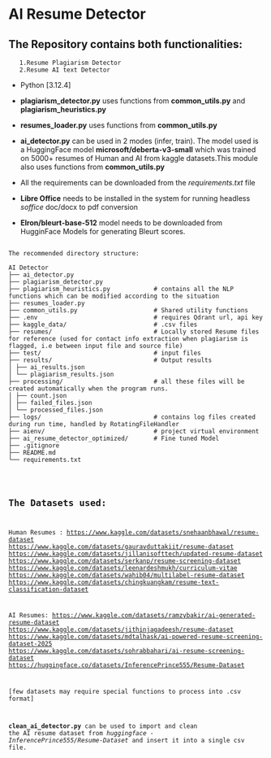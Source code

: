  # AI Resume Detector

## The Repository contains both functionalities:
       1.Resume Plagiarism Detector
       2.Resume AI text Detector

* Python [3.12.4]
* **plagiarism_detector.py** uses functions from **common_utils.py** and **plagiarism_heuristics.py**

* **resumes_loader.py** uses functions from **common_utils.py**

* **ai_detector.py** can be used in 2 modes (infer, train). The model used is a HuggingFace model **microsoft/deberta-v3-small** which was trained on 5000+ resumes of Human and AI from kaggle datasets.This module also uses functions from **common_utils.py**

* All the requirements can be downloaded from the *requirements.txt* file

* **Libre Office** needs to be installed in the system for running headless *soffice* doc/docx to pdf conversion

* **Elron/bleurt-base-512** model needs to be downloaded from HugginFace Models for generating Bleurt scores.

<pre><code>
The recommended directory structure:

AI Detector
├── ai_detector.py    
├── plagiarism_detector.py
├── plagiarism_heuristics.py            # contains all the NLP functions which can be modified according to the situation
├── resumes_loader.py
├── common_utils.py                     # Shared utility functions
├── .env                                # requires Qdrant url, api key 
├── kaggle_data/                        # .csv files
├── resumes/                            # Locally stored Resume files for reference (used for contact info extraction when plagiarism is flagged, i.e between input file and source file)
├── test/                               # input files
├── results/                            # Output results
│ ├── ai_results.json                   
│ └── plagiarism_results.json
├── processing/                         # all these files will be created automatically when the program runs.
│ ├── count.json
│ ├── failed_files.json
│ └── processed_files.json
├── logs/                               # contains log files created during run time, handled by RotatingFileHandler
├── aienv/                              # project virtual environment
├── ai_resume_detector_optimized/       # Fine tuned Model
├── .gitignore                           
├── README.md
└── requirements.txt </code></pre>
<code><pre>
## **The Datasets used:**

Human Resumes :
https://www.kaggle.com/datasets/snehaanbhawal/resume-dataset
https://www.kaggle.com/datasets/gauravduttakiit/resume-dataset
https://www.kaggle.com/datasets/jillanisofttech/updated-resume-dataset
https://www.kaggle.com/datasets/serkanp/resume-screening-dataset
https://www.kaggle.com/datasets/leenardeshmukh/curriculum-vitae
https://www.kaggle.com/datasets/wahib04/multilabel-resume-dataset
https://www.kaggle.com/datasets/chingkuangkam/resume-text-classification-dataset

AI Resumes:
https://www.kaggle.com/datasets/ramzybakir/ai-generated-resume-dataset
https://www.kaggle.com/datasets/jithinjagadeesh/resume-dataset
https://www.kaggle.com/datasets/mdtalhask/ai-powered-resume-screening-dataset-2025
https://www.kaggle.com/datasets/sohrabbahari/ai-resume-screening-dataset
https://huggingface.co/datasets/InferencePrince555/Resume-Dataset


[few datasets may require special functions to process into .csv format]

**clean_ai_detector.py** can be used to import and clean the AI resume dataset from *huggingface - InferencePrince555/Resume-Dataset* and insert it into a single csv file.
</code></pre>





